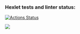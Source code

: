 ### Hexlet tests and linter status:
[![Actions Status](https://github.com/1Katerina1/python-project-49/workflows/hexlet-check/badge.svg)](https://github.com/1Katerina1/python-project-49/actions)

<a href="https://codeclimate.com/github/1Katerina1/python-project-49/maintainability"><img src="https://api.codeclimate.com/v1/badges/cbeb36e2fc3c5748d0c9/maintainability" /></a>

